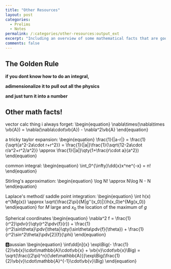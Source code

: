 ```yaml
---
title: "Other Resources"
layout: post
categories:
  - Prelims
  - Notes
permalink: /:categories/other-resources:output_ext
excerpt: "Including an overview of some mathematical facts that are good to know."
comments: false
---
```


## The Golden Rule
<div class='message'><b>if you dont know how to do an integral, 

adimensionalize it to pull out all the physics 

and just turn it into a number</b></div>
## Other math facts!
vector calc thing i always forget:
\begin{equation}
	\nabla\times(\nabla\times \vb{A}) = \nabla(\nabla\cdot\vb{A}) - \nabla^2\vb{A}
\end{equation}

a tricky taylor expansion:
\begin{equation}
	\frac{1}{|a-r|} = \frac{1}{\sqrt{a^2-2a\cdot r+r^2}} = \frac{1}{|a|}\frac{1}{\sqrt{12-2a\cdot r/a^2+r^2/a^2}} \approx \frac{1}{|a|}\qty(1+\frac{r\cdot a}{a^2})
\end{equation}

common integral:
\begin{equation}
	\int_0^{\infty}\dd{x}x^ne^{-x} = n!
\end{equation}

Stirling's approximation:
\begin{equation}
	\log N! \approx N\log N - N
\end{equation}

Laplace's method/ saddle point integration:
\begin{equation}
	\int h(x) e^{Mg(x)} \approx \sqrt{\frac{2\pi}{M|g''(x_0)|}}h(x_0)e^{Mg(x_0)}
\end{equation}
for $M$ large and $x_0$ the location of the maximum of $g$

Spherical coordinates
\begin{equation}
	\nabla^2 f = \frac{1}{r^2}\pdv{r}\qty(r^2\pdv{f}{r}) + \frac{1}{r^2\sin\theta}\pdv{\theta}\qty(\sin\theta\pdv{f}{\theta}) + \frac{1}{r^2\sin^2\theta}\pdv[2]{f}{\phi}
\end{equation}

&#127345;aussian
\begin{equation}
	\int\dd[n]{x} \exp\Big(- \frac{1}{2}\vb{x}\cdot\mathbb{A}\cdot\vb{x} + \vb{v}\cdot\vb{x}\Big) = \sqrt{\frac{(2\pi)^n}{\det\mathbb{A}}}\exp\Big(\frac{1}{2}\vb{v}\cdot\mathbb{A}^{-1}\cdot\vb{v}\Big)
\end{equation}
